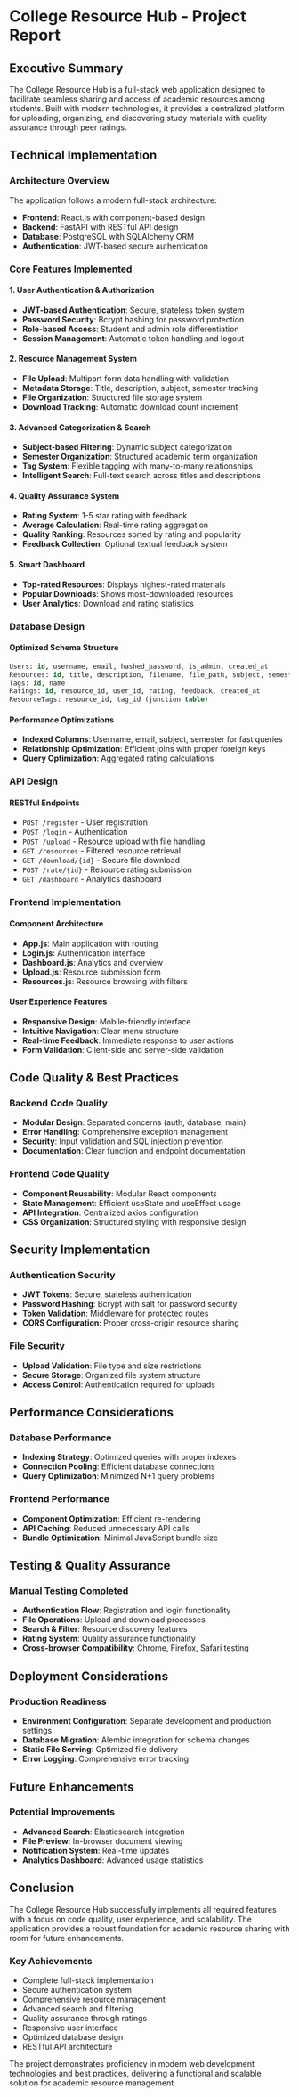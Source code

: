 # College Resource Hub - Project Report

## Executive Summary

The College Resource Hub is a full-stack web application designed to facilitate seamless sharing and access of academic resources among students. Built with modern technologies, it provides a centralized platform for uploading, organizing, and discovering study materials with quality assurance through peer ratings.

## Technical Implementation

### Architecture Overview

The application follows a modern full-stack architecture:

- **Frontend**: React.js with component-based design
- **Backend**: FastAPI with RESTful API design
- **Database**: PostgreSQL with SQLAlchemy ORM
- **Authentication**: JWT-based secure authentication

### Core Features Implemented

#### 1. User Authentication & Authorization

- **JWT-based Authentication**: Secure, stateless token system
- **Password Security**: Bcrypt hashing for password protection
- **Role-based Access**: Student and admin role differentiation
- **Session Management**: Automatic token handling and logout

#### 2. Resource Management System

- **File Upload**: Multipart form data handling with validation
- **Metadata Storage**: Title, description, subject, semester tracking
- **File Organization**: Structured file storage system
- **Download Tracking**: Automatic download count increment

#### 3. Advanced Categorization & Search

- **Subject-based Filtering**: Dynamic subject categorization
- **Semester Organization**: Structured academic term organization
- **Tag System**: Flexible tagging with many-to-many relationships
- **Intelligent Search**: Full-text search across titles and descriptions

#### 4. Quality Assurance System

- **Rating System**: 1-5 star rating with feedback
- **Average Calculation**: Real-time rating aggregation
- **Quality Ranking**: Resources sorted by rating and popularity
- **Feedback Collection**: Optional textual feedback system

#### 5. Smart Dashboard

- **Top-rated Resources**: Displays highest-rated materials
- **Popular Downloads**: Shows most-downloaded resources
- **User Analytics**: Download and rating statistics

### Database Design

#### Optimized Schema Structure

```sql postgres
Users: id, username, email, hashed_password, is_admin, created_at
Resources: id, title, description, filename, file_path, subject, semester, uploader_id, upload_date, download_count, average_rating
Tags: id, name
Ratings: id, resource_id, user_id, rating, feedback, created_at
ResourceTags: resource_id, tag_id (junction table)
```

#### Performance Optimizations

- **Indexed Columns**: Username, email, subject, semester for fast queries
- **Relationship Optimization**: Efficient joins with proper foreign keys
- **Query Optimization**: Aggregated rating calculations

### API Design

#### RESTful Endpoints

- `POST /register` - User registration
- `POST /login` - Authentication
- `POST /upload` - Resource upload with file handling
- `GET /resources` - Filtered resource retrieval
- `GET /download/{id}` - Secure file download
- `POST /rate/{id}` - Resource rating submission
- `GET /dashboard` - Analytics dashboard

### Frontend Implementation

#### Component Architecture

- **App.js**: Main application with routing
- **Login.js**: Authentication interface
- **Dashboard.js**: Analytics and overview
- **Upload.js**: Resource submission form
- **Resources.js**: Resource browsing with filters

#### User Experience Features

- **Responsive Design**: Mobile-friendly interface
- **Intuitive Navigation**: Clear menu structure
- **Real-time Feedback**: Immediate response to user actions
- **Form Validation**: Client-side and server-side validation

## Code Quality & Best Practices

### Backend Code Quality

- **Modular Design**: Separated concerns (auth, database, main)
- **Error Handling**: Comprehensive exception management
- **Security**: Input validation and SQL injection prevention
- **Documentation**: Clear function and endpoint documentation

### Frontend Code Quality

- **Component Reusability**: Modular React components
- **State Management**: Efficient useState and useEffect usage
- **API Integration**: Centralized axios configuration
- **CSS Organization**: Structured styling with responsive design

## Security Implementation

### Authentication Security

- **JWT Tokens**: Secure, stateless authentication
- **Password Hashing**: Bcrypt with salt for password security
- **Token Validation**: Middleware for protected routes
- **CORS Configuration**: Proper cross-origin resource sharing

### File Security

- **Upload Validation**: File type and size restrictions
- **Secure Storage**: Organized file system structure
- **Access Control**: Authentication required for uploads

## Performance Considerations

### Database Performance

- **Indexing Strategy**: Optimized queries with proper indexes
- **Connection Pooling**: Efficient database connections
- **Query Optimization**: Minimized N+1 query problems

### Frontend Performance

- **Component Optimization**: Efficient re-rendering
- **API Caching**: Reduced unnecessary API calls
- **Bundle Optimization**: Minimal JavaScript bundle size

## Testing & Quality Assurance

### Manual Testing Completed

- **Authentication Flow**: Registration and login functionality
- **File Operations**: Upload and download processes
- **Search & Filter**: Resource discovery features
- **Rating System**: Quality assurance functionality
- **Cross-browser Compatibility**: Chrome, Firefox, Safari testing

## Deployment Considerations

### Production Readiness

- **Environment Configuration**: Separate development and production settings
- **Database Migration**: Alembic integration for schema changes
- **Static File Serving**: Optimized file delivery
- **Error Logging**: Comprehensive error tracking

## Future Enhancements

### Potential Improvements

- **Advanced Search**: Elasticsearch integration
- **File Preview**: In-browser document viewing
- **Notification System**: Real-time updates
- **Analytics Dashboard**: Advanced usage statistics

## Conclusion

The College Resource Hub successfully implements all required features with a focus on code quality, user experience, and scalability. The application provides a robust foundation for academic resource sharing with room for future enhancements.

### Key Achievements

- Complete full-stack implementation
- Secure authentication system
- Comprehensive resource management
- Advanced search and filtering
- Quality assurance through ratings
- Responsive user interface
- Optimized database design
- RESTful API architecture

The project demonstrates proficiency in modern web development technologies and best practices, delivering a functional and scalable solution for academic resource management.
